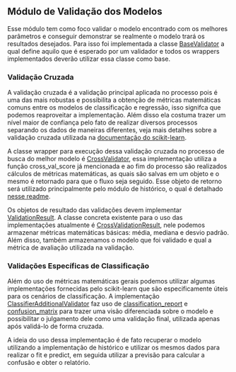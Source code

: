 ## Módulo de Validação dos Modelos

Esse módulo tem como foco validar o modelo encontrado com os melhores parâmetros e conseguir
demonstrar se realmente o modelo trará os resultados desejados. Para isso foi implementada
a classe [BaseValidator](https://github.com/nikolasluiz123/MLModelTunner/blob/master/scikit_learn/validator/common_validator.py#L8) a qual define aquilo que é esperado por um validador e todos
os wrappers implementados deverão utilizar essa classe como base.

### Validação Cruzada

A validação cruzada é a validação principal aplicada no processo pois é uma das mais
robustas e possibilita a obtenção de métricas matemáticas comuns entre os modelos de
classificação e regressão, isso signifca que podemos reaproveitar a implementação. Além
disso ela costuma trazer um nível maior de confiança pelo fato de realizar diversos processos
separando os dados de maneiras diferentes, veja mais detalhes sobre a validação cruzada
utilizada na [documentação do scikit-learn](https://scikit-learn.org/stable/modules/generated/sklearn.model_selection.cross_val_score.html).

A classe wrapper para execução dessa validação cruzada no processo de busca do melhor
modelo é [CrossValidator](), essa implementação utiliza a função cross_val_score já mencionada
e ao fim do processo são realizados cálculos de métricas matemáticas, as quais são salvas
em um objeto e o mesmo é retornado para que o fluxo seja seguido. Esse objeto de retorno
será utilizado principalmente pelo módulo de histórico, o qual é detalhado [nesse readme](https://github.com/nikolasluiz123/MLModelTunner/blob/master/scikit_learn/history_manager/README.md).

Os objetos de resultado das validações devem implementar [ValidationResult](https://github.com/nikolasluiz123/MLModelTunner/blob/master/scikit_learn/validator/results/common.py#L5). A classe
concreta existente para o uso das implementações atualmente é [CrossValidationResult](https://github.com/nikolasluiz123/MLModelTunner/blob/master/scikit_learn/validator/results/cross_validation.py#L6),
nele podemos armazenar métricas matemáticas básicas: média, mediana e desvio padrão. Além
disso, também armazenamos o modelo que foi validado e qual a métrica de avaliação utilizada
na validação.

### Validações Específicas de Classificação

Além do uso de métricas matemáticas gerais podemos utilizar algumas implementações fornecidas
pelo scikit-learn que são especificamente úteis para os cenários de classificação. A implementação
[ClassifierAdditionalValidator](ClassifierAdditionalValidator) faz uso de [classification_report](https://scikit-learn.org/stable/modules/generated/sklearn.metrics.classification_report.html)
e [confusion_matrix](https://scikit-learn.org/stable/modules/generated/sklearn.metrics.confusion_matrix.html) para trazer
uma visão diferenciada sobre o modelo e possibilitar o julgamento dele como uma validação final,
utilizada apenas após validá-lo de forma cruzada.

A ideia do uso dessa implementação é de fato recuperar o modelo utilizando a implementação de histórico
e utilizar os mesmos dados para realizar o fit e predict, em seguida utilizar a previsão para calcular
a confusão e obter o relatório.

